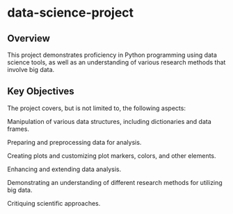 # data-science-project

## Overview

This project demonstrates proficiency in Python programming using data science tools, as well as an understanding of various research methods that involve big data. 


## Key Objectives

The project covers, but is not limited to, the following aspects:

Manipulation of various data structures, including dictionaries and data frames.

Preparing and preprocessing data for analysis.

Creating plots and customizing plot markers, colors, and other elements.

Enhancing and extending data analysis.

Demonstrating an understanding of different research methods for utilizing big data.

Critiquing scientific approaches.
